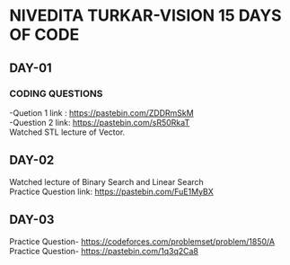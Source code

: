 # NIVEDITA TURKAR-VISION 15 DAYS OF CODE 
## DAY-01 
### CODING QUESTIONS
-Quetion 1 link : https://pastebin.com/ZDDRmSkM <br>
-Question 2 link: https://pastebin.com/sR50RkaT <br>
Watched STL lecture of Vector. <br>

## DAY-02
Watched lecture of Binary Search and Linear Search <br>
Practice Question link: https://pastebin.com/FuE1MyBX
## DAY-03
Practice Question- https://codeforces.com/problemset/problem/1850/A
Practice Question- https://pastebin.com/1q3q2Ca8
